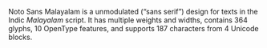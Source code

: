 Noto Sans Malayalam is a unmodulated (“sans serif”) design for texts in the Indic _Malayalam_ script. It has multiple weights and widths, contains 364 glyphs, 10 OpenType features, and supports 187 characters from 4 Unicode blocks.